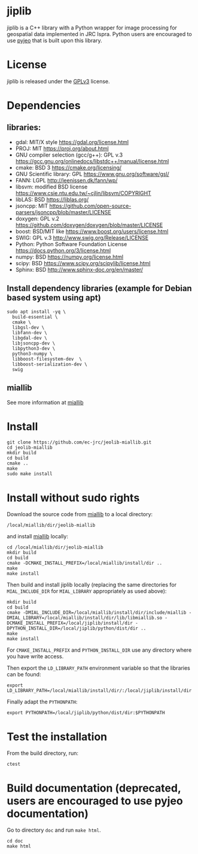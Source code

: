 # jiplib

jiplib is a C++ library with a Python wrapper for image processing for geospatial data implemented in JRC Ispra. Python users are encouraged to use [pyjeo](https://github.com/ec-jrc/jeolib-pyjeo) that is built upon this library.

# License

jiplib is released under the [GPLv3](https://www.gnu.org/licenses) license.

# Dependencies
 ## libraries: 

* gdal: MIT/X style https://gdal.org/license.html
* PROJ: MIT https://proj.org/about.html
* GNU compiler selection (gcc/g++): GPL v.3 https://gcc.gnu.org/onlinedocs/libstdc++/manual/license.html
* cmake: BSD 3 https://cmake.org/licensing/
* GNU Scientific library: GPL https://www.gnu.org/software/gsl/
* FANN: LGPL http://leenissen.dk/fann/wp/
* libsvm: modified BSD license https://www.csie.ntu.edu.tw/~cjlin/libsvm/COPYRIGHT
* libLAS: BSD https://liblas.org/
* jsoncpp: MIT https://github.com/open-source-parsers/jsoncpp/blob/master/LICENSE
* doxygen: GPL v.2 https://github.com/doxygen/doxygen/blob/master/LICENSE
* boost: BSD/MIT like https://www.boost.org/users/license.html
* SWIG: GPL v.3 http://www.swig.org/Release/LICENSE
* Python: Python Software Foundation License https://docs.python.org/3/license.html
* numpy: BSD https://numpy.org/license.html
* scipy: BSD https://www.scipy.org/scipylib/license.html
* Sphinx: BSD http://www.sphinx-doc.org/en/master/


## Install dependency libraries (example for Debian based system using apt)

```
sudo apt install -yq \
  build-essential \
  cmake \
  libgsl-dev \
  libfann-dev \
  libgdal-dev \
  libjsoncpp-dev \
  libpython3-dev \
  python3-numpy \
  libboost-filesystem-dev  \
  libboost-serialization-dev \
  swig
```

 ## miallib

See more information at [miallib](https://github.com/ec-jrc/jeolib-miallib)

# Install
```
git clone https://github.com/ec-jrc/jeolib-miallib.git
cd jeolib-miallib
mkdir build
cd build
cmake ..
make
sudo make install
```

# Install without sudo rights

Download the source code from [miallib](https://github.com/ec-jrc/jeolib-miallib) to a local directory:
```
/local/miallib/dir/jeolib-miallib
```

and install [miallib](https://github.com/ec-jrc/jeolib-miallib) locally:

```
cd /local/miallib/dir/jeolib-miallib
mkdir build
cd build
cmake -DCMAKE_INSTALL_PREFIX=/local/miallib/install/dir ..
make
make install
```

Then build and install jiplib locally (replacing the same directories for `MIAL_INCLUDE_DIR` for `MIAL_LIBRARY` appropriately as used above):

```
mkdir build
cd build
cmake -DMIAL_INCLUDE_DIR=/local/miallib/install/dir/include/miallib -DMIAL_LIBRARY=/local/miallib/install/dir/lib/libmiallib.so -DCMAKE_INSTALL_PREFIX=/local/jiplib/install/dir -DPYTHON_INSTALL_DIR=/local/jiplib/python/dist/dir ..
make
make install
```

For `CMAKE_INSTALL_PREFIX` and `PYTHON_INSTALL_DIR` use any directory where you have write access.

Then export the `LD_LIBRARY_PATH` environment variable so that the libraries can be found:

```
export LD_LIBRARY_PATH=/local/miallib/install/dir/:/local/jiplib/install/dir
```

Finally adapt the `PYTHONPATH`:

```
export PYTHONPATH=/local/jiplib/python/dist/dir:$PYTHONPATH
```

# Test the installation

From the build directory, run:
```
ctest
```

# Build documentation (deprecated, users are encouraged to use pyjeo documentation)

Go to directory `doc` and run `make html`.
```
cd doc
make html
```

